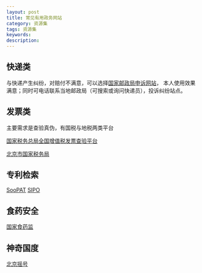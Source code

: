 ```yaml
---
layout: post
title: 常见有用政务网站
category: 资源集
tags: 资源集
keywords: 
description: 
---
```

## 快递类

与快递产生纠纷，对赔付不满意，可以选择[国家邮政局申诉网站](http://sswz.spb.gov.cn/)，
本人使用效果满意；同时可电话联系当地邮政局（可搜索或询问快递员），投诉纠纷站点。


## 发票类

主要需求是查验真伪，有国税与地税两类平台

[国家税务总局全国增值税发票查验平台](https://inv-veri.chinatax.gov.cn/)

[北京市国家税务局](http://www.bjsat.gov.cn/ptfp/fpindex.jsp)


## 专利检索
[SooPAT](http://www.soopat.com/)
[SIPO](http://www.pss-system.gov.cn)


## 食药安全
[国家食药监](http://www.sda.gov.cn/WS01/CL0001/)


## 神奇国度
[北京摇号](http://www.bjhjyd.gov.cn/index.html?ran=25437533)
 

